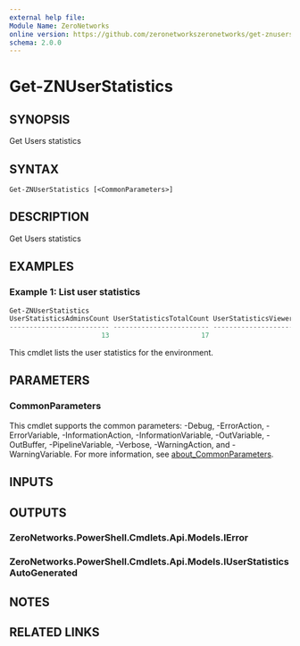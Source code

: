```yaml
---
external help file:
Module Name: ZeroNetworks
online version: https://github.com/zeronetworkszeronetworks/get-znuserstatistics
schema: 2.0.0
---
```


# Get-ZNUserStatistics

## SYNOPSIS
Get Users statistics

## SYNTAX

```
Get-ZNUserStatistics [<CommonParameters>]
```

## DESCRIPTION
Get Users statistics

## EXAMPLES

### Example 1: List user statistics
```powershell
Get-ZNUserStatistics
UserStatisticsAdminsCount UserStatisticsTotalCount UserStatisticsViewersCount
------------------------- ------------------------ --------------------------
                       13                       17                          0
```

This cmdlet lists the user statistics for the environment.

## PARAMETERS

### CommonParameters
This cmdlet supports the common parameters: -Debug, -ErrorAction, -ErrorVariable, -InformationAction, -InformationVariable, -OutVariable, -OutBuffer, -PipelineVariable, -Verbose, -WarningAction, and -WarningVariable. For more information, see [about_CommonParameters](http://go.microsoft.com/fwlink/?LinkID=113216).

## INPUTS

## OUTPUTS

### ZeroNetworks.PowerShell.Cmdlets.Api.Models.IError

### ZeroNetworks.PowerShell.Cmdlets.Api.Models.IUserStatisticsAutoGenerated

## NOTES

## RELATED LINKS

